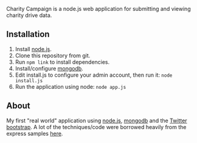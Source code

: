 Charity Campaign is a node.js web application for submitting and viewing charity drive data.

## Installation

1. Install [node.js](http://nodejs.org).
2. Clone this repository from git.
3. Run `npm link` to install dependencies.
4. Install/configure [mongodb](http://mongodb.org).
5. Edit install.js to configure your admin account, then run it:
	`node install.js`
6. Run the application using node:
	`node app.js`

## About

My first "real world" application using [node.js](http://nodejs.org), [mongodb](http://mongodb.org) and the [Twitter bootstrap](http://twitter.github.com/bootstrap/). A lot of the techniques/code were borrowed heavily from the express samples [here](https://github.com/visionmedia/express/blob/master/examples).